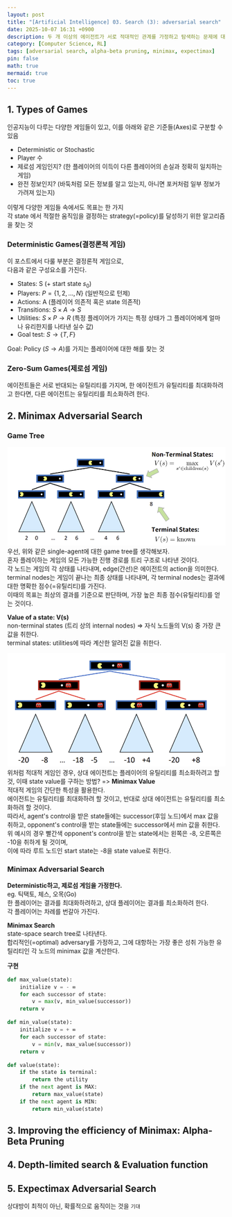 ```yaml
---
layout: post
title: "[Artificial Intelligence] 03. Search (3): adversarial search"
date: 2025-10-07 16:31 +0900
description: 두 개 이상의 에이전트가 서로 적대적인 관계를 가정하고 탐색하는 문제에 대해서 다룹니다.  
category: [Computer Science, RL]
tags: [adversarial search, alpha-beta pruning, minimax, expectimax]
pin: false
math: true
mermaid: true
toc: true
---  
```

## 1. Types of Games  
인공지능이 다루는 다양한 게임들이 있고, 이를 아래와 같은 기준들(Axes)로 구분할 수 있음  
- Deterministic or Stochastic  
- Player 수  
- 제로섬 게임인지? (한 플레이어의 이득이 다른 플레이어의 손실과 정확히 일치하는 게임)  
- 완전 정보인지? (바둑처럼 모든 정보를 알고 있는지, 아니면 포커처럼 일부 정보가 가려져 있는지)  

이렇게 다양한 게임들 속에서도 목표는 한 가지  
각 state 에서 적절한 움직임을 결정하는 strategy(=policy)를 달성하기 위한 알고리즘을 찾는 것  

### Deterministic Games(결정론적 게임)  
이 포스트에서 다룰 부분은 결정론적 게임으로,  
다음과 같은 구성요소를 가진다.  
- States: S (+ start state $s_0$)  
- Players: $P = \{1, 2, \dots, N \}$ (일반적으로 턴제)  
- Actions: A (플레이어 의존적 혹은 state 의존적)  
- Transitions: $S \times A \rightarrow S$  
- Utilities: $S \times P \rightarrow R$ (특정 플레이어가 가지는 특정 상태가 그 플레이어에게 얼마나 유리한지를 나타낸 실수 값)  
- Goal test: $S \rightarrow \{T, F\}$  

Goal: Policy ($S \rightarrow A$)를 가지는 플레이어에 대한 해를 찾는 것  

### Zero-Sum Games(제로섬 게임)  
에이전트들은 서로 반대되는 유틸리티를 가지며, 한 에이전트가 유틸리티를 최대화하려고 한다면, 다른 에이전트는 유틸리티를 최소화하려 한다.  

## 2. Minimax Adversarial Search  

### Game Tree  
![single-agent-game-tree](assets/img/contents/AI/value_of_states.png)  
우선, 위와 같은 single-agent에 대한 game tree를 생각해보자.  
혼자 플레이하는 게임의 모든 가능한 진행 경로를 트리 구조로 나타낸 것이다.  
각 노드는 게임의 각 상태를 나타내며, edge(간선)은 에이전트의 action을 의미한다.  
terminal nodes는 게임이 끝나는 최종 상태를 나타내며, 각 terminal nodes는 결과에 대한 명확한 점수(=유틸리티)를 가진다.  
이때의 목표는 최상의 결과를 기준으로 판단하며, 가장 높은 최종 점수(유틸리티)를 얻는 것이다.  

**Value of a state: V(s)**  
non-terminal states (트리 상의 internal nodes) => 자식 노드들의 V(s) 중 가장 큰 값을 취한다.  
terminal states: utilities에 따라 계산한 알려진 값을 취한다.  

![adversarial game tree](assets/img/contents/AI/adv_game_trees.png)  
위처럼 적대적 게임인 경우, 상대 에이전트는 플레이어의 유틸리티를 최소화하려고 할 것, 이때 state value를 구하는 방법? => **Minimax Value**  
적대적 게임의 간단한 특성을 활용한다.  
에이전트는 유틸리티를 최대화하려 할 것이고, 반대로 상대 에이전트는 유틸리티를 최소화하려 할 것이다.  
따라서, agent's control을 받은 state들에는 successor(후임 노드)에서 max 값을 취하고, opponent's control을 받는 state들에는 successor에서 min 값을 취한다.  
위 예시의 경우 빨간색 opponent's control을 받는 state에서는 왼쪽은 -8, 오른쪽은 -10을 취하게 될 것이며,  
이에 따라 루트 노드인 start state는 -8을 state value로 취한다.  

### Minimax Adversarial Search  
**Deterministic하고, 제로섬 게임을 가정한다.**  
eg. 틱택토, 체스, 오목(Go)  
한 플레이어는 결과를 최대화하려하고, 상대 플레이어는 결과를 최소화하려 한다.  
각 플레이어는 차례를 번갈아 가진다.  

**Minimax Search**  
state-space search tree로 나타낸다.  
합리적인(=optimal) adversary를 가정하고, 그에 대항하는 가장 좋은 성취 가능한 유틸리티인 각 노드의 minimax 값을 계산한다.  

**구현**  
```python
def max_value(state):
    initialize v = - ∞  
    for each successor of state:
        v = max(v, min_value(successor))
    return v
```  
```python
def min_value(state):
    initialize v = + ∞
    for each successor of state:
        v = min(v, max_value(successor))
    return v
```  
```python
def value(state):
    if the state is terminal:
        return the utility
    if the next agent is MAX:
        return max_value(state)
    if the next agent is MIN:
        return min_value(state)
```  

## 3. Improving the efficiency of Minimax: Alpha-Beta Pruning  


## 4. Depth-limited search & Evaluation function  


## 5. Expectimax Adversarial Search  
상대방이 최적이 아닌, 확률적으로 움직이는 것을 `기대`  
